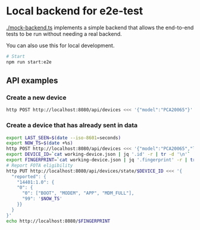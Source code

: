# Local backend for e2e-test

[./mock-backend.ts](mock-backend.ts) implements a simple backend that allows the
end-to-end tests to be run without needing a real backend.

You can also use this for local development.

```bash
# Start
npm run start:e2e
```

## API examples

### Create a new device

```bash
http POST http://localhost:8080/api/devices <<< '{"model":"PCA20065"}'
```

### Create a device that has already sent in data

```bash
export LAST_SEEN=$(date --iso-8601=seconds)
export NOW_TS=$(date +%s)
http POST http://localhost:8080/api/devices <<< '{"model":"PCA20065","lastSeen":"'$LAST_SEEN'"}' > working-device.json
export DEVICE_ID=`cat working-device.json | jq '.id' -r | tr -d '\n'`
export FINGERPRINT=`cat working-device.json | jq '.fingerprint' -r | tr -d '\n'`
# Report FOTA eligibility
http PUT http://localhost:8080/api/devices/state/$DEVICE_ID <<< '{
  "reported": {
    "14401:1.0": {
    "0": {
      "0": ["BOOT", "MODEM", "APP", "MDM_FULL"],
      "99": '$NOW_TS'
    }}
  }
}'
echo http://localhost:8080/$FINGERPRINT
```

